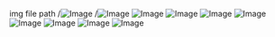 img file path
/![Image](https://github.com/user-attachments/assets/462de1ac-c3c8-448c-96a4-610e3c7a63b3)
/![Image](https://github.com/user-attachments/assets/07f2c71e-9196-41ae-bc47-0b53e1358cbf)
![Image](https://github.com/user-attachments/assets/ee8ba298-b055-4d68-a734-e07cdde6fb4f)
![Image](https://github.com/user-attachments/assets/c287d0b4-f82a-4d17-ae4a-c00335c3609a)
![Image](https://github.com/user-attachments/assets/f4e2da27-1025-4f8d-a1c6-421861dd5b84)
![Image](https://github.com/user-attachments/assets/3b4d0069-5529-4cfb-917d-fa009c89993f)
![Image](https://github.com/user-attachments/assets/03601ba4-839c-4a62-92c3-3b98cfe53492)
![Image](https://github.com/user-attachments/assets/3c8ea5d3-6e0d-4efd-bfbd-a4f71457b9c4)
![Image](https://github.com/user-attachments/assets/254aefd8-3a6b-45f3-9ed1-de343378276a)
![Image](https://github.com/user-attachments/assets/4abd4181-398a-44a7-8fc3-914c32c9e876)
